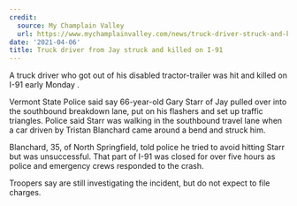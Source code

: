 ```yaml
---
credit:
  source: My Champlain Valley
  url: https://www.mychamplainvalley.com/news/truck-driver-struck-and-killed-on-i-91/
date: '2021-04-06'
title: Truck driver from Jay struck and killed on I-91
---
```

A truck driver who got out of his disabled tractor-trailer was hit and killed on I-91 early Monday .

Vermont State Police said say 66-year-old Gary Starr of Jay pulled over into the southbound breakdown lane, put on his flashers and set up traffic triangles. Police said Starr was walking in the southbound travel lane when a car driven by Tristan Blanchard came around a bend and struck him.

Blanchard, 35, of North Springfield, told police he tried to avoid hitting Starr but was unsuccessful. That part of I-91 was closed for over five hours as police and emergency crews responded to the crash.

Troopers say are still investigating the incident, but do not expect to file charges.
